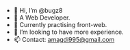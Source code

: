 - 👋 Hi, I’m @bugz8
- 👀 A Web Developer.
- 🌱 Currently practising front-web.
- 💞️ I’m looking to have more experience.
- 📫 Contact: amagdi995@gmail.com
